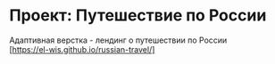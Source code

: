 # Проект: Путешествие по России  
Адаптивная верстка - лендинг о путешествии по России  
[https://el-wis.github.io/russian-travel/]
